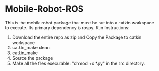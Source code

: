 # Mobile-Robot-ROS

This is the mobile robot package that must be put into a catkin workspace to execute. Its primary dependency is rospy.
Run Instructions:
1. Download the entire repo as zip and Copy the Package to catkin workspace
2. catkin_make clean 
3. catkin_make
4. Source the package
5. Make all the files executable: "chmod +x *.py" in the src directory.
